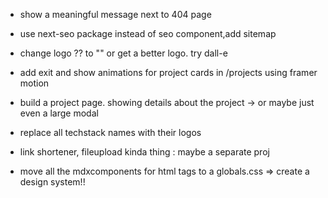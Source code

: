 - show a meaningful message next to 404 page
- use next-seo package instead of seo component,add sitemap
- change logo ?? to "<V>" or get a better logo. try dall-e
- add exit and show animations for project cards in /projects using framer motion
- build a project page. showing details about the project -> or maybe just even a large modal
- replace all techstack names with their logos
- link shortener, fileupload kinda thing : maybe a separate proj

- move all the mdxcomponents for html tags to a globals.css => create a design system!!
